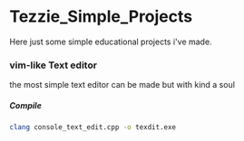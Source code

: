 # Tezzie_Simple_Projects
Here just some simple educational projects i've made.
### vim-like Text editor
the most simple text editor can be made but with kind a soul

##### Compile
```bash
clang console_text_edit.cpp -o texdit.exe
```
